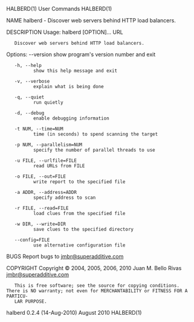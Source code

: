 HALBERD(1)                                                         User Commands                                                        HALBERD(1)

NAME
       halberd - Discover web servers behind HTTP load balancers.

DESCRIPTION
       Usage: halberd [OPTION]... URL

       Discover web servers behind HTTP load balancers.

   Options:
       --version
              show program's version number and exit

       -h, --help
              show this help message and exit

       -v, --verbose
              explain what is being done

       -q, --quiet
              run quietly

       -d, --debug
              enable debugging information

       -t NUM, --time=NUM
              time (in seconds) to spend scanning the target

       -p NUM, --parallelism=NUM
              specify the number of parallel threads to use

       -u FILE, --urlfile=FILE
              read URLs from FILE

       -o FILE, --out=FILE
              write report to the specified file

       -a ADDR, --address=ADDR
              specify address to scan

       -r FILE, --read=FILE
              load clues from the specified file

       -w DIR, --write=DIR
              save clues to the specified directory

       --config=FILE
              use alternative configuration file

BUGS
       Report bugs to <jmbr@superadditive.com>

COPYRIGHT
       Copyright © 2004, 2005, 2006, 2010  Juan M. Bello Rivas <jmbr@superadditive.com>

       This is free software; see the source for copying conditions.  There is NO warranty; not even for MERCHANTABILITY or FITNESS FOR A PARTICU‐
       LAR PURPOSE.

halberd 0.2.4 (14-Aug-2010)                                         August 2010                                                         HALBERD(1)
